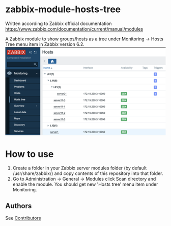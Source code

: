 # zabbix-module-hosts-tree
Written according to Zabbix official documentation <https://www.zabbix.com/documentation/current/manual/modules>

A Zabbix module to show groups/hosts as a tree under Monitoring -> Hosts Tree menu item in Zabbix version 6.2.
![screenshot](screenshots/zabbix-module-hosts-tree-1.png)

# How to use
1) Create a folder in your Zabbix server modules folder (by default /usr/share/zabbix/) and copy contents of this repository into that folder.
2) Go to Administration -> General -> Modules click Scan directory and enable the module. You should get new 'Hosts tree' menu item under Monitoring.

## Authors
See [Contributors](https://github.com/BGmot/zabbix-module-hosts-tree/graphs/contributors)
